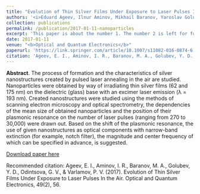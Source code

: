 ```yaml
---
title: "Evolution of Thin Silver Films Under Exposure to Laser Pulses In the Air"
authors: '<i>Eduard Ageev, Ilnur Aminov, Mikhail Baranov, Yaroslav Golubev, Galina Odintsova, and Pavel Varlamov</i>'
collection: publications
permalink: /publication/2017-01-11-nanoparticles
excerpt: 'This paper is about the number 1. The number 2 is left for future work.'
date: 2017-01-11
venue: "<b>Optical and Quantum Electronics</b>"
paperurl: 'https://link.springer.com/article/10.1007/s11082-016-0874-6'
citation: 'Ageev, E. I., Aminov, I. R., Baranov, M. A., Golubev, Y. D., Odintsova, G. V., & Varlamov, P. V. (2017). Evolution of Thin Silver Films Under Exposure to Laser Pulses In the Air. Optical and Quantum Electronics, 49(2), 56.'
---
```

<b>Abstract</b>. The process of formation and the characteristics of silver nanostructures created by pulsed laser annealing in the air are studied. Nanoparticles were obtained by way of irradiating thin silver films (62 and 175 nm) on the dielectric (glass) base with an excimer laser emission (λ = 193 nm). Created nanostructures were studied using the methods of scanning electron microscopy and optical spectrometry, the dependencies of the mean size of obtained nanoparticles and the position of their plasmonic resonance on the number of laser pulses (ranging from 270 to 30,000) were drawn out. Based on the shift of the plasmonic resonance, the use of given nanostructures as optical components with narrow-band extinction (for example, notch filter), the magnitude and center frequency of which can be specified in advance, is suggested.

[Download paper here](https://link.springer.com/content/pdf/10.1007/s11082-016-0874-6.pdf)

Recommended citation: Ageev, E. I., Aminov, I. R., Baranov, M. A., Golubev, Y. D., Odintsova, G. V., & Varlamov, P. V. (2017). Evolution of Thin Silver Films Under Exposure to Laser Pulses In the Air. Optical and Quantum Electronics, 49(2), 56.